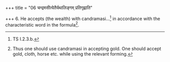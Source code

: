+++
title = "06 चन्द्रमसीत्येतैर्यथालिङ्गम् प्रतिगृह्णाति"

+++
6. He accepts (the wealth) with candramasi...[^1] in accordance with the characteristic word in the formula[^2].


[^1]: TS I.2.3.b.  

[^2]: Thus one should use candramasi in accepting gold. One should accept gold, cloth, horse etc. while using the relevant forming. 
